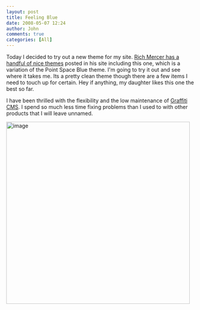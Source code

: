 ```yaml
---
layout: post
title: Feeling Blue
date: 2008-05-07 12:24
author: John
comments: true
categories: [All]
---
```

<p>Today I decided to try out a new theme for my site. <a href="http://richmercer.com/graffiti-themes/#deepblue">Rich Mercer has a handful of nice themes</a> posted in his site including this one, which is a variation of the Point Space Blue theme. I'm going to try it out and see where it takes me. Its a pretty clean theme though there are a few items I need to touch up for certain. Hey if anything, my daughter likes this one the best so far.</p> <p>I have been thrilled with the flexibility and the low maintenance of <a href="http://graffiticms.com">Graffiti CMS</a>. I spend so much less time fixing problems than I used to with other products that I will leave unnamed.</p> <p><a href="http://images.johnpapa.net/wp-content/uploads/files/media/image/WindowsLiveWriter/FeelingBlue_ACFA/image_4.png"><img style="border-right: 0px; border-top: 0px; border-left: 0px; border-bottom: 0px" height="484" alt="image" src="http://images.johnpapa.net/wp-content/uploads/files/media/image/WindowsLiveWriter/FeelingBlue_ACFA/image_thumb_1.png" width="487" border="0"></a></p>

